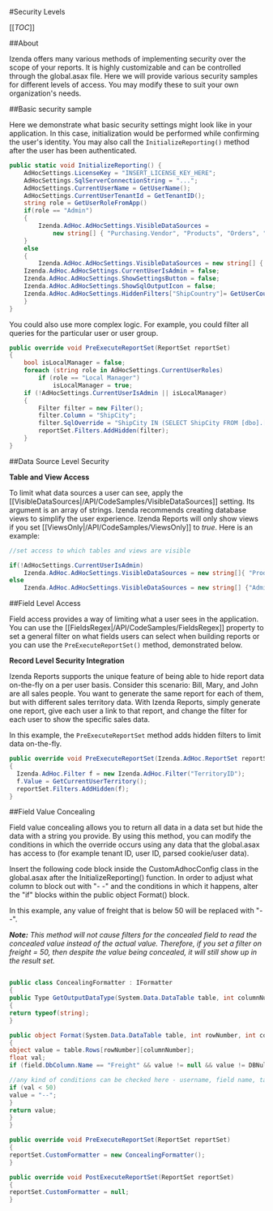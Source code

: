 #Security Levels

[[_TOC_]]

##About

Izenda offers many various methods of implementing security over the scope of your reports. It is highly customizable and can be controlled through the global.asax file. Here we will provide various security samples for different levels of access. You may modify these to suit your own organization's needs.

##Basic security sample

Here we demonstrate what basic security settings might look like in your application. In this case, initialization would be performed while confirming the user's identity. You may also call the ``InitializeReporting()`` method after the user has been authenticated.

```csharp
public static void InitializeReporting() {
    AdHocSettings.LicenseKey = "INSERT_LICENSE_KEY_HERE";
    AdHocSettings.SqlServerConnectionString = "...";
    AdHocSettings.CurrentUserName = GetUserName();
    AdHocSettings.CurrentUserTenantId = GetTenantID();
    string role = GetUserRoleFromApp()
    if(role == "Admin")
    {
    	Izenda.AdHoc.AdHocSettings.VisibleDataSources = 
            new string[] { "Purchasing.Vendor", "Products", "Orders", "Order Details", "Customers" };
    }
    else
    {
        Izenda.AdHoc.AdHocSettings.VisibleDataSources = new string[] { "Products", "Orders", "Customers" };
	Izenda.AdHoc.AdHocSettings.CurrentUserIsAdmin = false;
	Izenda.AdHoc.AdHocSettings.ShowSettingsButton = false;
	Izenda.AdHoc.AdHocSettings.ShowSqlOutputIcon = false;
	Izenda.AdHoc.AdHocSettings.HiddenFilters["ShipCountry"]= GetUserCountry();
    }
}
```

You could also use more complex logic. For example, you could filter all queries for the particular user or user group.

```csharp
public override void PreExecuteReportSet(ReportSet reportSet)
{
	bool isLocalManager = false;
	foreach (string role in AdHocSettings.CurrentUserRoles)
		if (role == "Local Manager")
			isLocalManager = true;
	if (!AdHocSettings.CurrentUserIsAdmin || isLocalManager)
	{
		Filter filter = new Filter();
		filter.Column = "ShipCity";
		filter.SqlOverride = "ShipCity IN (SELECT ShipCity FROM [dbo].[Orders] WHERE ShipCountry = 'USA')";
		reportSet.Filters.AddHidden(filter);
	}
}
```

##Data Source Level Security

**Table and View Access**

To limit what data sources a user can see, apply the [[VisibleDataSources|/API/CodeSamples/VisibleDataSources]] setting. Its argument is an array of strings. Izenda recommends creating database views to simplify the user experience. Izenda Reports will only show views if you set [[ViewsOnly|/API/CodeSamples/ViewsOnly]] to _true_. Here is an example:

```csharp
//set access to which tables and views are visible

if(!AdHocSettings.CurrentUserIsAdmin) 
    Izenda.AdHoc.AdHocSettings.VisibleDataSources = new string[]{ "Products", "Categories" };
else
    Izenda.AdHoc.AdHocSettings.VisibleDataSources = new string[] {"AdminData", "Employees", "Products", "Categories"};
```

##Field Level Access

Field access provides a way of limiting what a user sees in the application. You can use the [[FieldsRegex|/API/CodeSamples/FieldsRegex]] property to set a general filter on what fields users can select when building reports or you can use the ``PreExecuteReportSet()`` method, demonstrated below.

**Record Level Security Integration**

Izenda Reports supports the unique feature of being able to hide report data on-the-fly on a per user basis. Consider this scenario: Bill, Mary, and John are all sales people. You want to generate the same report for each of them, but with different sales territory data. With Izenda Reports, simply generate one report, give each user a link to that report, and change the filter for each user to show the specific sales data.

In this example, the ``PreExecuteReportSet`` method adds hidden filters to limit data on-the-fly.

```csharp
public override void PreExecuteReportSet(Izenda.AdHoc.ReportSet reportSet)
{
  Izenda.AdHoc.Filter f = new Izenda.AdHoc.Filter("TerritoryID");
  f.Value = GetCurrentUserTerritory();
  reportSet.Filters.AddHidden(f);
}
```

##Field Value Concealing

Field value concealing allows you to return all data in a data set but hide the data with a string you provide. By using this method, you can modify the conditions in which the override occurs using any data that the global.asax has access to (for example tenant ID, user ID, parsed cookie/user data).

Insert the following code block inside the CustomAdhocConfig class in the global.asax after the InitializeReporting() function.
In order to adjust what column to block out with "- -" and the conditions in which it happens, alter the "if" blocks within the public object Format() block.

In this example, any value of freight that is below 50 will be replaced with "--".

_**Note:** This method will not cause filters for the concealed field to read the concealed value instead of the actual value. Therefore, if you set a filter on freight = 50, then despite the value being concealed, it will still show up in the result set._

```csharp

public class ConcealingFormatter : IFormatter
{
public Type GetOutputDataType(System.Data.DataTable table, int columnNumber, ReportOutputOptions reportOutputOptions, Field field)
{
return typeof(string);
}

public object Format(System.Data.DataTable table, int rowNumber, int columnNumber, Field field, System.Data.DataTable originalTable, Field nameField)
{
object value = table.Rows[rowNumber][columnNumber];
float val;
if (field.DbColumn.Name == "Freight" && value != null && value != DBNull.Value && float.TryParse(value.ToString().Trim(new char[] {'(', ')', '$'}), out val)) {

//any kind of conditions can be checked here - username, field name, table name, column name, currentreportset properties, particular field value, etc
if (val < 50)
value = "--";
}
return value;
}
}

public override void PreExecuteReportSet(ReportSet reportSet)
{
reportSet.CustomFormatter = new ConcealingFormatter();
}

public override void PostExecuteReportSet(ReportSet reportSet)
{
reportSet.CustomFormatter = null;
}

```